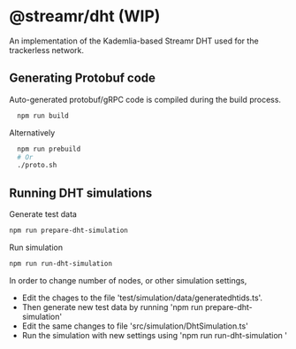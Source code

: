 # @streamr/dht (WIP)

An implementation of the Kademlia-based Streamr DHT used for the trackerless network.

## Generating Protobuf code

Auto-generated protobuf/gRPC code is compiled during the build process.
```bash
  npm run build
```

Alternatively
```bash
  npm run prebuild
  # Or
  ./proto.sh
```

## Running DHT simulations

Generate test data

```bash
npm run prepare-dht-simulation
```

Run simulation

```bash
npm run run-dht-simulation
```

In order to change number of nodes, or other simulation settings,

* Edit the chages to the file 'test/simulation/data/generatedhtids.ts'.
* Then generate new test data by running 'npm run prepare-dht-simulation'
* Edit the same changes to file 'src/simulation/DhtSimulation.ts'
* Run the simulation with new settings using 'npm run run-dht-simulation '
